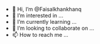 - 👋 Hi, I’m @Faisalkhankhanq
- 👀 I’m interested in ...
- 🌱 I’m currently learning ...
- 💞️ I’m looking to collaborate on ...
- 📫 How to reach me ...

<!---
Faisalkhankhanq/Faisalkhankhanq is a ✨ special ✨ repository because its `README.md` (this file) appears on your GitHub profile.
You can click the Preview link to take a look at your changes.
--->
